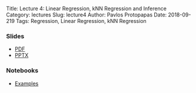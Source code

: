 Title: Lecture 4: Linear Regression, kNN Regression and Inference
Category: lectures
Slug: lecture4
Author: Pavlos Protopapas
Date: 2018-09-219
Tags: Regression, Linear Regression, kNN Regression


### Slides

- [PDF]({attach}presentation/Lecture4_Regression.pdf)
- [PPTX]({attach}presentation/Lecture4_Regression.pptx)



### Notebooks

- [Examples]({filename}notebook/Exercise_Lecture4.ipynb)
